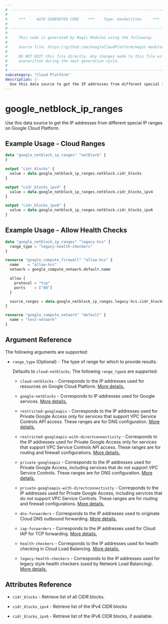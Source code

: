 ```yaml
---
# ----------------------------------------------------------------------------
#
#     ***     AUTO GENERATED CODE    ***    Type: Handwritten     ***
#
# ----------------------------------------------------------------------------
#
#     This code is generated by Magic Modules using the following:
#
#     Source file: https://github.com/GoogleCloudPlatform/magic-modules/tree/main/mmv1/third_party/terraform/website/docs/d/netblock_ip_ranges.html.markdown
#
#     DO NOT EDIT this file directly. Any changes made to this file will be
#     overwritten during the next generation cycle.
#
# ----------------------------------------------------------------------------
subcategory: "Cloud Platform"
description: |-
  Use this data source to get the IP addresses from different special IP ranges on Google Cloud Platform.
---
```


# google_netblock_ip_ranges

Use this data source to get the IP addresses from different special IP ranges on Google Cloud Platform.

## Example Usage - Cloud Ranges

```tf
data "google_netblock_ip_ranges" "netblock" {
}

output "cidr_blocks" {
  value = data.google_netblock_ip_ranges.netblock.cidr_blocks
}

output "cidr_blocks_ipv4" {
  value = data.google_netblock_ip_ranges.netblock.cidr_blocks_ipv4
}

output "cidr_blocks_ipv6" {
  value = data.google_netblock_ip_ranges.netblock.cidr_blocks_ipv6
}
```

## Example Usage - Allow Health Checks

```tf
data "google_netblock_ip_ranges" "legacy-hcs" {
  range_type = "legacy-health-checkers"
}

resource "google_compute_firewall" "allow-hcs" {
  name    = "allow-hcs"
  network = google_compute_network.default.name

  allow {
    protocol = "tcp"
    ports    = ["80"]
  }

  source_ranges = data.google_netblock_ip_ranges.legacy-hcs.cidr_blocks_ipv4
}

resource "google_compute_network" "default" {
  name = "test-network"
}
```

## Argument Reference

The following arguments are supported:

* `range_type` (Optional) - The type of range for which to provide results.

  Defaults to `cloud-netblocks`. The following `range_type`s are supported:

  * `cloud-netblocks` - Corresponds to the IP addresses used for resources on Google Cloud Platform. [More details.](https://cloud.google.com/compute/docs/faq#where_can_i_find_product_name_short_ip_ranges)

  * `google-netblocks` - Corresponds to IP addresses used for Google services. [More details.](https://cloud.google.com/compute/docs/faq#where_can_i_find_product_name_short_ip_ranges)

  * `restricted-googleapis` - Corresponds to the IP addresses used for Private Google Access only for services that support VPC Service Controls API access. These ranges are for DNS configuration. [More details.](https://cloud.google.com/vpc/docs/configure-private-google-access#config-options)

  * `restricted-googleapis-with-directconnectivity` - Corresponds to the IP addresses used for Private Google Access only for services that support VPC Service Controls API access. These ranges are for routing and firewall configurations. [More details.](https://cloud.google.com/vpc/docs/configure-private-google-access#config-options)

  * `private-googleapis` - Corresponds to the IP addresses used for Private Google Access, including services that do not support VPC Service Controls. These ranges are for DNS configuration. [More details.](https://cloud.google.com/vpc/docs/configure-private-google-access#config-options)

  * `private-googleapis-with-directconnectivity` - Corresponds to the IP addresses used for Private Google Access, including services that do not support VPC Service Controls. These ranges are for routing and firewall configurations. [More details.](https://cloud.google.com/vpc/docs/configure-private-google-access#config-options)

  * `dns-forwarders` - Corresponds to the IP addresses used to originate Cloud DNS outbound forwarding. [More details.](https://cloud.google.com/dns/zones/#creating-forwarding-zones)

  * `iap-forwarders` - Corresponds to the IP addresses used for Cloud IAP for TCP forwarding. [More details.](https://cloud.google.com/iap/docs/using-tcp-forwarding)

  * `health-checkers` - Corresponds to the IP addresses used for health checking in Cloud Load Balancing. [More details.](https://cloud.google.com/load-balancing/docs/health-checks)

  * `legacy-health-checkers` - Corresponds to the IP addresses used for legacy style health checkers (used by Network Load Balancing). [More details.](https://cloud.google.com/load-balancing/docs/health-checks)


## Attributes Reference

* `cidr_blocks` - Retrieve list of all CIDR blocks.

* `cidr_blocks_ipv4` - Retrieve list of the IPv4 CIDR blocks

* `cidr_blocks_ipv6` - Retrieve list of the IPv6 CIDR blocks, if available.
